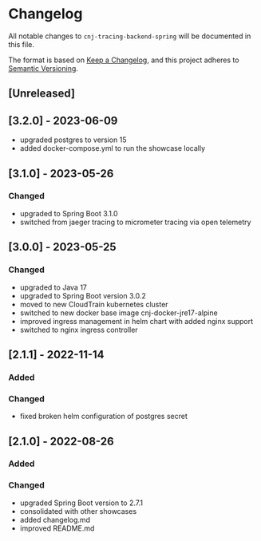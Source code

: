 # Changelog
All notable changes to `cnj-tracing-backend-spring` will be documented in this file.

The format is based on [Keep a Changelog](https://keepachangelog.com/en/1.0.0/),
and this project adheres to [Semantic Versioning](https://semver.org/spec/v2.0.0.html).

## [Unreleased]

## [3.2.0] - 2023-06-09
- upgraded postgres to version 15
- added docker-compose.yml to run the showcase locally

## [3.1.0] - 2023-05-26
### Changed
- upgraded to Spring Boot 3.1.0
- switched from jaeger tracing to micrometer tracing via open telemetry

## [3.0.0] - 2023-05-25
### Changed
- upgraded to Java 17
- upgraded to Spring Boot version 3.0.2
- moved to new CloudTrain kubernetes cluster
- switched to new docker base image cnj-docker-jre17-alpine
- improved ingress management in helm chart with added nginx support
- switched to nginx ingress controller

## [2.1.1] - 2022-11-14
### Added
### Changed
- fixed broken helm configuration of postgres secret

## [2.1.0] - 2022-08-26
### Added
### Changed
- upgraded Spring Boot version to 2.7.1
- consolidated with other showcases
- added changelog.md
- improved README.md
